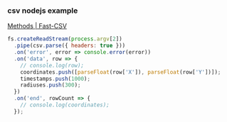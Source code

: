 ###  csv nodejs example


[Methods | Fast-CSV](https://c2fo.io/fast-csv/docs/parsing/methods "Methods | Fast-CSV")


 

```js
fs.createReadStream(process.argv[2])
  .pipe(csv.parse({ headers: true }))
  .on('error', error => console.error(error))
  .on('data', row => {
    // console.log(row);
    coordinates.push([parseFloat(row['X']), parseFloat(row['Y'])]);
    timestamps.push(1000);
    radiuses.push(300);
  })
  .on('end', rowCount => {
    // console.log(coordinates);
  });
```
